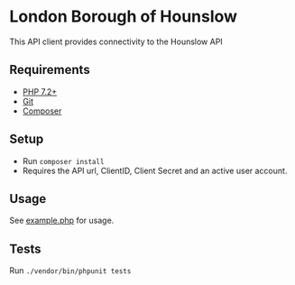 # London Borough of Hounslow

This API client provides connectivity to the Hounslow API

## Requirements

- [PHP 7.2+](https://www.php.net/downloads.php)
- [Git](https://git-scm.com/downloads)
- [Composer](https://getcomposer.org)

## Setup

- Run `composer install`
- Requires the API url, ClientID, Client Secret and an active user account.

## Usage

See [example.php](example.php) for usage.

## Tests

Run `./vendor/bin/phpunit tests`